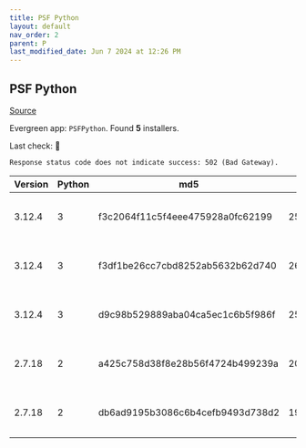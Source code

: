 ```yaml
---
title: PSF Python
layout: default
nav_order: 2
parent: P
last_modified_date: Jun 7 2024 at 12:26 PM
---
```


## PSF Python

[Source](https://www.python.org/)

Evergreen app: `PSFPython`. Found **5** installers.

Last check: 🔴
```
Response status code does not indicate success: 502 (Bad Gateway).
```

| Version | Python | md5                              | Size     | Date      | Type | Architecture | URI                                                                                                                                  |
| ------- | ------ | -------------------------------- | -------- | --------- | ---- | ------------ | ------------------------------------------------------------------------------------------------------------------------------------ |
| 3.12.4  | 3      | f3c2064f11c5f4eee475928a0fc62199 | 25998688 | 6/6/2024  | exe  | ARM64        | [https://www.python.org/ftp/python/3.12.4/python-3.12.4-arm64.exe](https://www.python.org/ftp/python/3.12.4/python-3.12.4-arm64.exe) |
| 3.12.4  | 3      | f3df1be26cc7cbd8252ab5632b62d740 | 26772456 | 6/6/2024  | exe  | x64          | [https://www.python.org/ftp/python/3.12.4/python-3.12.4-amd64.exe](https://www.python.org/ftp/python/3.12.4/python-3.12.4-amd64.exe) |
| 3.12.4  | 3      | d9c98b529889aba04ca5ec1c6b5f986f | 25472072 | 6/6/2024  | exe  | x86          | [https://www.python.org/ftp/python/3.12.4/python-3.12.4.exe](https://www.python.org/ftp/python/3.12.4/python-3.12.4.exe)             |
| 2.7.18  | 2      | a425c758d38f8e28b56f4724b499239a | 20598784 | 20/4/2020 | msi  | x64          | [https://www.python.org/ftp/python/2.7.18/python-2.7.18.amd64.msi](https://www.python.org/ftp/python/2.7.18/python-2.7.18.amd64.msi) |
| 2.7.18  | 2      | db6ad9195b3086c6b4cefb9493d738d2 | 19632128 | 20/4/2020 | msi  | x86          | [https://www.python.org/ftp/python/2.7.18/python-2.7.18.msi](https://www.python.org/ftp/python/2.7.18/python-2.7.18.msi)             |
